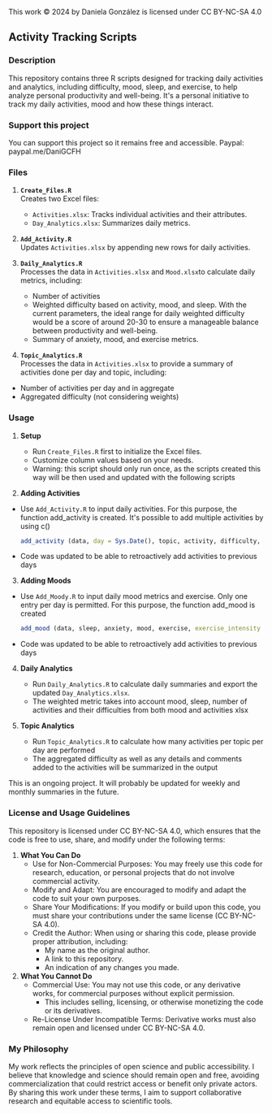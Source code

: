 This work © 2024 by Daniela González is licensed under CC BY-NC-SA 4.0 

## Activity Tracking Scripts

### Description
This repository contains three R scripts designed for tracking daily activities and analytics, including difficulty, mood, sleep, and exercise, to help analyze personal productivity and well-being.
It's a personal initiative to track my daily activities, mood and how these things interact.

### Support this project
You can support this project so it remains free and accessible.
Paypal: paypal.me/DaniGCFH

### Files
1. **`Create_Files.R`**  
   Creates two Excel files:
   - `Activities.xlsx`: Tracks individual activities and their attributes.
   - `Day_Analytics.xlsx`: Summarizes daily metrics.
   
2. **`Add_Activity.R`**  
   Updates `Activities.xlsx` by appending new rows for daily activities.

3. **`Daily_Analytics.R`**  
   Processes the data in `Activities.xlsx` and `Mood.xlsx`to calculate daily metrics, including:
   - Number of activities
   - Weighted difficulty based on activity, mood, and sleep. With the current parameters, the ideal range for daily weighted difficulty would be a score of around 20-30 to ensure a manageable balance between productivity and well-being.
   - Summary of anxiety, mood, and exercise metrics.

4. **`Topic_Analytics.R`**  
  Processes the data in `Activities.xlsx` to provide a summary of activities done per day and topic, including:
  - Number of activities per day and in aggregate
  - Aggregated difficulty (not considering weights)

### Usage
1. **Setup**
   - Run `Create_Files.R` first to initialize the Excel files.
   - Customize column values based on your needs.
   - Warning: this script should only run once, as the scripts created this way will be then used and updated with the following scripts

2. **Adding Activities**
  - Use `Add_Activity.R` to input daily activities. For this purpose, the function add_activity is created. It's possible to add multiple activities by using c()
     ```R
     add_activity (data, day = Sys.Date(), topic, activity, difficulty, Sub_category_1 = NA, Sub_category_2 = NA, comment = NA)
     
  - Code was updated to be able to retroactively add activities to previous days

3. **Adding Moods**
  - Use `Add_Moody.R` to input daily mood metrics and exercise. Only one entry per day is permitted. For this purpose, the function add_mood is created
     ```R
     add_mood (data, sleep, anxiety, mood, exercise, exercise_intensity = 1, comment = NA,   day = Sys.Date()) {

  - Code was updated to be able to retroactively add activities to previous days

4. **Daily Analytics**
   - Run `Daily_Analytics.R` to calculate daily summaries and export the updated `Day_Analytics.xlsx`.
   - The weighted metric takes into account mood, sleep, number of activities and their difficulties from both mood and activities xlsx

4. **Topic Analytics**
   - Run `Topic_Analytics.R` to calculate how many activities per topic per day are performed
   - The aggregated difficulty as well as any details and comments added to the activities will be summarized in the output

This is an ongoing project. It will probably be updated for weekly and monthly summaries in the future. 


### License and Usage Guidelines
This repository is licensed under CC BY-NC-SA 4.0, which ensures that the code is free to use, share, and modify under the following terms:
1. **What You Can Do**
   - Use for Non-Commercial Purposes: You may freely use this code for research, education, or personal projects that do not involve commercial activity.
   - Modify and Adapt: You are encouraged to modify and adapt the code to suit your own purposes.
   - Share Your Modifications: If you modify or build upon this code, you must share your contributions under the same license (CC BY-NC-SA 4.0).
   - Credit the Author: When using or sharing this code, please provide proper attribution, including:
      - My name as the original author.
      - A link to this repository.
      - An  indication of any changes you made.
2. **What You Cannot Do**
   - Commercial Use: You may not use this code, or any derivative works, for commercial purposes without explicit permission.
      - This includes selling, licensing, or otherwise monetizing the code or its derivatives.
   - Re-License Under Incompatible Terms: Derivative works must also remain open and licensed under CC BY-NC-SA 4.0.

### My Philosophy
My work reflects the principles of open science and public accessibility. I believe that knowledge and science should remain open and free, avoiding commercialization that could restrict access or benefit only private actors. By sharing this work under these terms, I aim to support collaborative research and equitable access to scientific tools.





